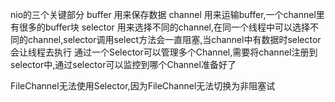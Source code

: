 nio的三个关键部分
buffer      用来保存数据
channel     用来运输buffer,一个channel里有很多的buffer块
selector    用来选择不同的channel,在同一个线程中可以选择不同的channel,selector调用select方法会一直阻塞,当channel中有数据时selector会让线程去执行
            通过一个Selector可以管理多个Channel,需要将channel注册到selector中,通过selector可以监控到哪个Channel准备好了
            
            
FileChannel无法使用Selector,因为FileChannel无法切换为非阻塞试